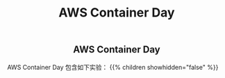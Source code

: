 ﻿---
title: "AWS Container Day"
chapter: false
weight: 1
---

<div style="text-align: center"><h2>AWS Container Day</h2></div>

AWS Container Day 包含如下实验：
{{% children showhidden="false" %}}
